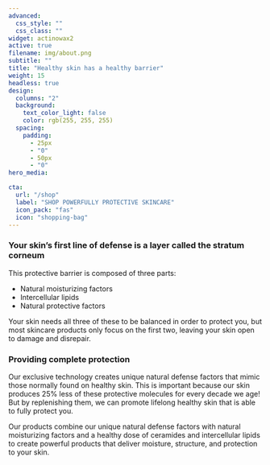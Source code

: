 ```yaml
---
advanced:
  css_style: ""
  css_class: ""
widget: actinowax2
active: true
filename: img/about.png
subtitle: ""
title: "Healthy skin has a healthy barrier"
weight: 15
headless: true
design:
  columns: "2"
  background:
    text_color_light: false
    color: rgb(255, 255, 255)
  spacing:
    padding:
      - 25px
      - "0"
      - 50px
      - "0"
hero_media:

cta:
  url: "/shop"
  label: "SHOP POWERFULLY PROTECTIVE SKINCARE"
  icon_pack: "fas"
  icon: "shopping-bag"
---
```

<h3>Your skin’s first line of defense is a layer called the stratum corneum</h3>

This protective barrier is composed of three parts:

<ul>
  <li>Natural moisturizing factors</li>
  <li>Intercellular lipids</li>
  <li>Natural protective factors</li>
</ul>

Your skin needs all three of these to be balanced in order to protect you, but most skincare products only focus on the first two, leaving your skin open to damage and disrepair.

<h3>Providing complete protection</h3>


Our exclusive technology creates unique natural defense factors that mimic those normally found on healthy skin. This is important because our skin produces 25% less of these protective molecules for every decade we age! But by replenishing them, we can promote lifelong healthy skin that is able to fully protect you.


Our products combine our unique natural defense factors with natural moisturizing factors and a healthy dose of ceramides and intercellular lipids to create powerful products that deliver moisture, structure, and protection to your skin.

<br>



